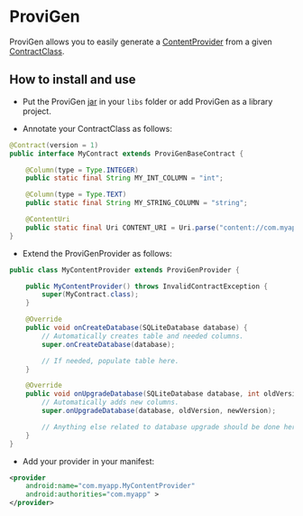 ProviGen
========

ProviGen allows you to easily generate a [ContentProvider] from a given [ContractClass].

[ContentProvider]: https://developer.android.com/reference/android/content/ContentProvider.html

[ContractClass]: http://developer.android.com/guide/topics/providers/content-provider-basics.html#ContractClasses

How to install and use
----------------------

* Put the ProviGen [jar] in your `libs` folder or add ProviGen as a library project.

[jar]: https://github.com/TimotheeJeannin/ProviGen/tree/master/ProviGenDownloads

* Annotate your ContractClass as follows:

```java
@Contract(version = 1)
public interface MyContract extends ProviGenBaseContract {

	@Column(type = Type.INTEGER)
	public static final String MY_INT_COLUMN = "int";

	@Column(type = Type.TEXT)
	public static final String MY_STRING_COLUMN = "string";

	@ContentUri
	public static final Uri CONTENT_URI = Uri.parse("content://com.myapp/table_name");
}
```

* Extend the ProviGenProvider as follows:

```java
public class MyContentProvider extends ProviGenProvider {

	public MyContentProvider() throws InvalidContractException {
		super(MyContract.class);
	}

	@Override
	public void onCreateDatabase(SQLiteDatabase database) {
		// Automatically creates table and needed columns.
		super.onCreateDatabase(database); 

		// If needed, populate table here.
	}

	@Override
	public void onUpgradeDatabase(SQLiteDatabase database, int oldVersion, int newVersion) {
		// Automatically adds new columns.
		super.onUpgradeDatabase(database, oldVersion, newVersion);

		// Anything else related to database upgrade should be done here. 
	}
}
```

* Add your provider in your manifest:

```xml
<provider
    android:name="com.myapp.MyContentProvider"
    android:authorities="com.myapp" >
</provider>
```
